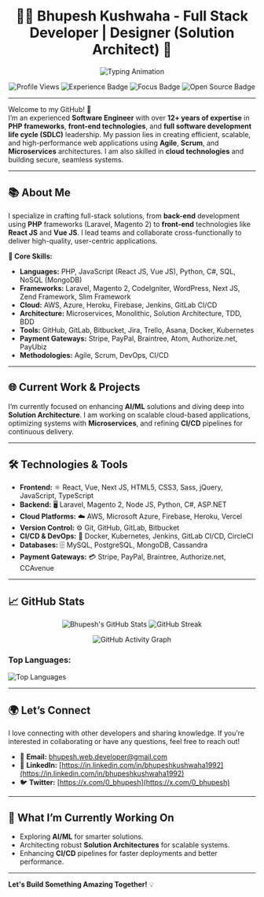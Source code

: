 <h1 align="center">👨‍💻 Bhupesh Kushwaha - Full Stack Developer | Designer (Solution Architect) 👋</h1>

<p align="center">
  <img src="https://readme-typing-svg.demolab.com?font=Fira+Code&size=24&pause=1000&color=36BCF7&width=500&lines=Software+Engineer+%7C+Tech+Mentor;12%2B+Years+of+Coding+Experience;PHP+AWS+Microservices+Agile+Cloud;Building+Scalable+%26+Innovative+System;Welcome+to+My+GitHub+Profile!" alt="Typing Animation" />
</p>

<p align="center">
  <img src="https://komarev.com/ghpvc/?username=bhupeshkushwaha&color=blueviolet&style=flat-square" alt="Profile Views" />
  <img src="https://img.shields.io/badge/Experience-12%2B%20Years-brightgreen?style=flat-square" alt="Experience Badge" />
  <img src="https://img.shields.io/badge/Focus-Scalable%20Systems-blue?style=flat-square" alt="Focus Badge" />
  <img src="https://img.shields.io/badge/Open%20Source-Lover-red?style=flat-square" alt="Open Source Badge" />
</p>

---

Welcome to my GitHub! 🚀  
I’m an experienced **Software Engineer** with over **12+ years of expertise** in **PHP frameworks**, **front-end technologies**, and **full software development life cycle (SDLC)** leadership. My passion lies in creating efficient, scalable, and high-performance web applications using **Agile**, **Scrum**, and **Microservices** architectures. I am also skilled in **cloud technologies** and building secure, seamless systems.

---

## 📚 **About Me**

I specialize in crafting full-stack solutions, from **back-end** development using **PHP** frameworks (Laravel, Magento 2) to **front-end** technologies like **React JS** and **Vue JS**. I lead teams and collaborate cross-functionally to deliver high-quality, user-centric applications.

**🔧 Core Skills:**
- **Languages:** PHP, JavaScript (React JS, Vue JS), Python, C#, SQL, NoSQL (MongoDB)
- **Frameworks:** Laravel, Magento 2, CodeIgniter, WordPress, Next JS, Zend Framework, Slim Framework
- **Cloud:** AWS, Azure, Heroku, Firebase, Jenkins, GitLab CI/CD
- **Architecture:** Microservices, Monolithic, Solution Architecture, TDD, BDD
- **Tools:** GitHub, GitLab, Bitbucket, Jira, Trello, Asana, Docker, Kubernetes
- **Payment Gateways:** Stripe, PayPal, Braintree, Atom, Authorize.net, PayUbiz
- **Methodologies:** Agile, Scrum, DevOps, CI/CD

---

## 🌐 **Current Work & Projects**

I’m currently focused on enhancing **AI/ML** solutions and diving deep into **Solution Architecture**. I am working on scalable cloud-based applications, optimizing systems with **Microservices**, and refining **CI/CD** pipelines for continuous delivery.

---

## 🛠️ **Technologies & Tools**

- **Frontend:** ⚛️ React, Vue, Next JS, HTML5, CSS3, Sass, jQuery, JavaScript, TypeScript
- **Backend:** 🖥️ Laravel, Magento 2, Node JS, Python, C#, ASP.NET
- **Cloud Platforms:** ☁️ AWS, Microsoft Azure, Firebase, Heroku, Vercel
- **Version Control:** ⚙️ Git, GitHub, GitLab, Bitbucket
- **CI/CD & DevOps:** 🐳 Docker, Kubernetes, Jenkins, GitLab CI/CD, CircleCI
- **Databases:** 🗄️ MySQL, PostgreSQL, MongoDB, Cassandra
- **Payment Gateways:** 💳 Stripe, PayPal, Braintree, Authorize.net, CCAvenue

---

## 📈 **GitHub Stats**
<p align="center">
  <img src="https://github-readme-stats.vercel.app/api?username=bhupeshkushwaha&show_icons=true&theme=radical&count_private=true" alt="Bhupesh's GitHub Stats" />
  <img src="https://github-readme-streak-stats.herokuapp.com/?user=bhupeshkushwaha&theme=radical" alt="GitHub Streak" />
</p>

<p align="center">
  <img src="https://github-profile-summary-cards.vercel.app/api/cards/profile-details?username=bhupeshkushwaha&theme=radical" alt="GitHub Activity Graph" />
</p>

### **Top Languages:**
![Top Languages](https://github-readme-stats.vercel.app/api/top-langs/?username=bhupeshkushwaha&layout=compact&theme=radical)

---

## 🌍 **Let’s Connect**

I love connecting with other developers and sharing knowledge. If you’re interested in collaborating or have any questions, feel free to reach out!

- 📧 **Email:** [bhupesh.web.developer@gmail.com](mailto:bhupesh.web.developer@gmail.com)
- 💼 **LinkedIn:** [https://in.linkedin.com/in/bhupeshkushwaha1992](https://in.linkedin.com/in/bhupeshkushwaha1992)
- 🐦 **Twitter:** [https://x.com/0_bhupesh](https://x.com/0_bhupesh)


---

## 🎯 **What I’m Currently Working On**

- Exploring **AI/ML** for smarter solutions.
- Architecting robust **Solution Architectures** for scalable systems.
- Enhancing **CI/CD** pipelines for faster deployments and better performance.

---

**Let's Build Something Amazing Together!** 💡
